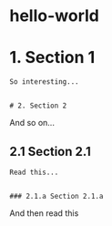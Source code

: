 # hello-world

# 1. Section 1
~~~~~~~~~~~~~~~~~~~~~~~~~~~~~~~~~~~~~~~~~~~~~~~~~
So interesting...


# 2. Section 2
~~~~~~~~~~~~~~~~~~~~~~~~~~~~~~~~~~~~~~~~~~~~~~~~~
And so on...


## 2.1 Section 2.1
~~~~~~~~~~~~~~~~~~~~~~~~~~~~~~~~~~~~~~~~~~~~~~~~~
Read this...


### 2.1.a Section 2.1.a
~~~~~~~~~~~~~~~~~~~~~~~~~~~~~~~~~~~~~~~~~~~~~~~~~
And then read this
